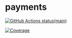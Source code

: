 # payments

<p align="left">
  <a href="https://github.com/erlin/payments"><img alt="GitHub Actions status(main)" src="https://github.com/erlin/payments/workflows/Java%20CI%20with%20Maven/badge.svg?branch=main"></a>
</p>

[![Coverage](https://sonarcloud.io/api/project_badges/measure?project=erlin_payments&metric=coverage)](https://sonarcloud.io/summary/new_code?id=erlin_payments)